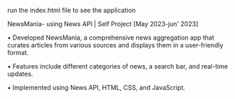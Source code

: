 run the index.html file to see the application 

NewsMania- using News API | Self Project                                                            [May 2023-jun' 2023]

• Developed NewsMania, a comprehensive news aggregation app that curates articles from various sources and displays them
in a user-friendly format.

• Features include different categories of news, a search bar, and real-time updates.

• Implemented using News API, HTML, CSS, and JavaScript.
